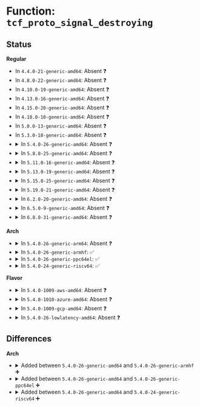 # Function: <code>tcf_proto_signal_destroying</code>

## Status
<b>Regular</b>
<ul>
<li>
In <code>4.4.0-21-generic-amd64</code>: Absent ❓
</li>
<li>
In <code>4.8.0-22-generic-amd64</code>: Absent ❓
</li>
<li>
In <code>4.10.0-19-generic-amd64</code>: Absent ❓
</li>
<li>
In <code>4.13.0-16-generic-amd64</code>: Absent ❓
</li>
<li>
In <code>4.15.0-20-generic-amd64</code>: Absent ❓
</li>
<li>
In <code>4.18.0-10-generic-amd64</code>: Absent ❓
</li>
<li>
In <code>5.0.0-13-generic-amd64</code>: Absent ❓
</li>
<li>
In <code>5.3.0-18-generic-amd64</code>: Absent ❓
</li>
<li>
<details>
<summary>In <code>5.4.0-26-generic-amd64</code>: Absent ❓</summary>

```json
{
  "name": "tcf_proto_signal_destroying",
  "collision_type": "Unique Static",
  "inline_type": "Selective",
  "funcs": [
    {
      "addr": 18446744071588891728,
      "name": "tcf_proto_signal_destroying",
      "external": false,
      "loc": "net/sched/cls_api.c:57",
      "file": "net/sched/cls_api.c",
      "inline": "not declared, inlined",
      "caller_inline": [],
      "caller_func": [
        "net/sched/cls_api.c:tc_del_tfilter",
        "net/sched/cls_api.c:tcf_chain_tp_delete_empty",
        "net/sched/cls_api.c:tcf_chain_flush"
      ]
    }
  ],
  "symbols": [
    {
      "addr": 18446744071588891728,
      "name": "tcf_proto_signal_destroying.isra.0",
      "section": ".text",
      "bind": "STB_LOCAL",
      "size": 197
    }
  ]
}
```
</details>
</li>
<li>
<details>
<summary>In <code>5.8.0-25-generic-amd64</code>: Absent ❓</summary>

```json
{
  "name": "tcf_proto_signal_destroying",
  "collision_type": "Unique Static",
  "inline_type": "Selective",
  "funcs": [
    {
      "addr": 18446744071589774192,
      "name": "tcf_proto_signal_destroying",
      "external": false,
      "loc": "net/sched/cls_api.c:58",
      "file": "net/sched/cls_api.c",
      "inline": "not declared, inlined",
      "caller_inline": [],
      "caller_func": [
        "net/sched/cls_api.c:tc_del_tfilter",
        "net/sched/cls_api.c:tcf_chain_tp_delete_empty",
        "net/sched/cls_api.c:tcf_chain_flush"
      ]
    }
  ],
  "symbols": [
    {
      "addr": 18446744071589774192,
      "name": "tcf_proto_signal_destroying.isra.0",
      "section": ".text",
      "bind": "STB_LOCAL",
      "size": 114
    }
  ]
}
```
</details>
</li>
<li>
<details>
<summary>In <code>5.11.0-16-generic-amd64</code>: Absent ❓</summary>

```json
{
  "name": "tcf_proto_signal_destroying",
  "collision_type": "Unique Static",
  "inline_type": "Selective",
  "funcs": [
    {
      "addr": 18446744071589809424,
      "name": "tcf_proto_signal_destroying",
      "external": false,
      "loc": "net/sched/cls_api.c:58",
      "file": "net/sched/cls_api.c",
      "inline": "not declared, inlined",
      "caller_inline": [],
      "caller_func": [
        "net/sched/cls_api.c:tc_del_tfilter",
        "net/sched/cls_api.c:tcf_chain_tp_delete_empty",
        "net/sched/cls_api.c:tcf_chain_flush"
      ]
    }
  ],
  "symbols": [
    {
      "addr": 18446744071589809424,
      "name": "tcf_proto_signal_destroying.isra.0",
      "section": ".text",
      "bind": "STB_LOCAL",
      "size": 114
    }
  ]
}
```
</details>
</li>
<li>
<details>
<summary>In <code>5.13.0-19-generic-amd64</code>: Absent ❓</summary>

```json
{
  "name": "tcf_proto_signal_destroying",
  "collision_type": "Unique Static",
  "inline_type": "Selective",
  "funcs": [
    {
      "addr": 18446744071589714112,
      "name": "tcf_proto_signal_destroying",
      "external": false,
      "loc": "net/sched/cls_api.c:58",
      "file": "net/sched/cls_api.c",
      "inline": "not declared, inlined",
      "caller_inline": [],
      "caller_func": [
        "net/sched/cls_api.c:tc_del_tfilter",
        "net/sched/cls_api.c:tcf_chain_tp_delete_empty",
        "net/sched/cls_api.c:tcf_chain_flush"
      ]
    }
  ],
  "symbols": [
    {
      "addr": 18446744071589714112,
      "name": "tcf_proto_signal_destroying.isra.0",
      "section": ".text",
      "bind": "STB_LOCAL",
      "size": 114
    }
  ]
}
```
</details>
</li>
<li>
<details>
<summary>In <code>5.15.0-25-generic-amd64</code>: Absent ❓</summary>

```json
{
  "name": "tcf_proto_signal_destroying",
  "collision_type": "Unique Static",
  "inline_type": "Selective",
  "funcs": [
    {
      "addr": 18446744071590471632,
      "name": "tcf_proto_signal_destroying",
      "external": false,
      "loc": "net/sched/cls_api.c:58",
      "file": "net/sched/cls_api.c",
      "inline": "not declared, inlined",
      "caller_inline": [],
      "caller_func": [
        "net/sched/cls_api.c:tc_del_tfilter",
        "net/sched/cls_api.c:tcf_chain_tp_delete_empty",
        "net/sched/cls_api.c:tcf_chain_flush"
      ]
    }
  ],
  "symbols": [
    {
      "addr": 18446744071590471632,
      "name": "tcf_proto_signal_destroying.isra.0",
      "section": ".text",
      "bind": "STB_LOCAL",
      "size": 116
    }
  ]
}
```
</details>
</li>
<li>
<details>
<summary>In <code>5.19.0-21-generic-amd64</code>: Absent ❓</summary>

```json
{
  "name": "tcf_proto_signal_destroying",
  "collision_type": "Unique Static",
  "inline_type": "Selective",
  "funcs": [
    {
      "addr": 18446744071592074960,
      "name": "tcf_proto_signal_destroying",
      "external": false,
      "loc": "net/sched/cls_api.c:75",
      "file": "net/sched/cls_api.c",
      "inline": "not declared, inlined",
      "caller_inline": [],
      "caller_func": [
        "net/sched/cls_api.c:tc_del_tfilter",
        "net/sched/cls_api.c:tcf_chain_tp_delete_empty",
        "net/sched/cls_api.c:tcf_chain_flush"
      ]
    }
  ],
  "symbols": [
    {
      "addr": 18446744071592074960,
      "name": "tcf_proto_signal_destroying.isra.0",
      "section": ".text",
      "bind": "STB_LOCAL",
      "size": 130
    }
  ]
}
```
</details>
</li>
<li>
<details>
<summary>In <code>6.2.0-20-generic-amd64</code>: Absent ❓</summary>

```json
{
  "name": "tcf_proto_signal_destroying",
  "collision_type": "Unique Static",
  "inline_type": "Selective",
  "funcs": [
    {
      "addr": 18446744071593895376,
      "name": "tcf_proto_signal_destroying",
      "external": false,
      "loc": "net/sched/cls_api.c:76",
      "file": "net/sched/cls_api.c",
      "inline": "not declared, inlined",
      "caller_inline": [],
      "caller_func": [
        "net/sched/cls_api.c:tc_del_tfilter",
        "net/sched/cls_api.c:tcf_chain_tp_delete_empty",
        "net/sched/cls_api.c:tcf_chain_flush"
      ]
    }
  ],
  "symbols": [
    {
      "addr": 18446744071593895376,
      "name": "tcf_proto_signal_destroying.isra.0",
      "section": ".text",
      "bind": "STB_LOCAL",
      "size": 130
    }
  ]
}
```
</details>
</li>
<li>
<details>
<summary>In <code>6.5.0-9-generic-amd64</code>: Absent ❓</summary>

```json
{
  "name": "tcf_proto_signal_destroying",
  "collision_type": "Unique Static",
  "inline_type": "Selective",
  "funcs": [
    {
      "addr": 18446744071594270336,
      "name": "tcf_proto_signal_destroying",
      "external": false,
      "loc": "net/sched/cls_api.c:178",
      "file": "net/sched/cls_api.c",
      "inline": "not declared, inlined",
      "caller_inline": [],
      "caller_func": [
        "net/sched/cls_api.c:tc_del_tfilter",
        "net/sched/cls_api.c:tcf_chain_tp_delete_empty",
        "net/sched/cls_api.c:tcf_chain_flush"
      ]
    }
  ],
  "symbols": [
    {
      "addr": 18446744071594270336,
      "name": "tcf_proto_signal_destroying.isra.0",
      "section": ".text",
      "bind": "STB_LOCAL",
      "size": 130
    }
  ]
}
```
</details>
</li>
<li>
<details>
<summary>In <code>6.8.0-31-generic-amd64</code>: Absent ❓</summary>

```json
{
  "name": "tcf_proto_signal_destroying",
  "collision_type": "Unique Static",
  "inline_type": "Selective",
  "funcs": [
    {
      "addr": 18446744071595068304,
      "name": "tcf_proto_signal_destroying",
      "external": false,
      "loc": "net/sched/cls_api.c:178",
      "file": "net/sched/cls_api.c",
      "inline": "not declared, inlined",
      "caller_inline": [],
      "caller_func": [
        "net/sched/cls_api.c:tc_del_tfilter",
        "net/sched/cls_api.c:tcf_chain_tp_delete_empty",
        "net/sched/cls_api.c:tcf_chain_flush"
      ]
    }
  ],
  "symbols": [
    {
      "addr": 18446744071595068304,
      "name": "tcf_proto_signal_destroying.isra.0",
      "section": ".text",
      "bind": "STB_LOCAL",
      "size": 130
    }
  ]
}
```
</details>
</li>
</ul>
<b>Arch</b>
<ul>
<li>
<details>
<summary>In <code>5.4.0-26-generic-arm64</code>: Absent ❓</summary>

```json
{
  "name": "tcf_proto_signal_destroying",
  "collision_type": "Unique Static",
  "inline_type": "Selective",
  "funcs": [
    {
      "addr": 18446603336502481760,
      "name": "tcf_proto_signal_destroying",
      "external": false,
      "loc": "net/sched/cls_api.c:57",
      "file": "net/sched/cls_api.c",
      "inline": "not declared, inlined",
      "caller_inline": [],
      "caller_func": [
        "net/sched/cls_api.c:tc_del_tfilter",
        "net/sched/cls_api.c:tcf_chain_tp_delete_empty",
        "net/sched/cls_api.c:tcf_chain_tp_delete_empty",
        "net/sched/cls_api.c:tcf_chain_flush"
      ]
    }
  ],
  "symbols": [
    {
      "addr": 18446603336502481760,
      "name": "tcf_proto_signal_destroying.isra.0",
      "section": ".text",
      "bind": "STB_LOCAL",
      "size": 240
    }
  ]
}
```
</details>
</li>
<li>
<details>
<summary>In <code>5.4.0-26-generic-armhf</code>: ✅</summary>

```c
void tcf_proto_signal_destroying(struct tcf_chain * chain, struct tcf_proto * tp)
```

```json
{
  "name": "tcf_proto_signal_destroying",
  "collision_type": "Unique Static",
  "inline_type": "No",
  "funcs": [
    {
      "addr": 3235198472,
      "name": "tcf_proto_signal_destroying",
      "external": false,
      "loc": "net/sched/cls_api.c:57",
      "file": "net/sched/cls_api.c",
      "inline": "seen, unknown",
      "caller_inline": [],
      "caller_func": [
        "net/sched/cls_api.c:tc_del_tfilter",
        "net/sched/cls_api.c:tcf_chain_tp_delete_empty",
        "net/sched/cls_api.c:tcf_chain_flush"
      ]
    }
  ],
  "symbols": [
    {
      "addr": 3235198472,
      "name": "tcf_proto_signal_destroying",
      "section": ".text",
      "bind": "STB_LOCAL",
      "size": 200
    }
  ]
}
```
</details>
</li>
<li>
<details>
<summary>In <code>5.4.0-26-generic-ppc64el</code>: ✅</summary>

```c
void tcf_proto_signal_destroying(struct tcf_chain * chain, struct tcf_proto * tp)
```

```json
{
  "name": "tcf_proto_signal_destroying",
  "collision_type": "Unique Static",
  "inline_type": "No",
  "funcs": [
    {
      "addr": 13835058055296042480,
      "name": "tcf_proto_signal_destroying",
      "external": false,
      "loc": "net/sched/cls_api.c:57",
      "file": "net/sched/cls_api.c",
      "inline": "seen, unknown",
      "caller_inline": [],
      "caller_func": [
        "net/sched/cls_api.c:tc_del_tfilter",
        "net/sched/cls_api.c:tcf_chain_tp_delete_empty",
        "net/sched/cls_api.c:tcf_chain_tp_delete_empty",
        "net/sched/cls_api.c:tcf_chain_flush"
      ]
    }
  ],
  "symbols": [
    {
      "addr": 13835058055296042480,
      "name": "tcf_proto_signal_destroying",
      "section": ".text",
      "bind": "STB_LOCAL",
      "size": 296
    }
  ]
}
```
</details>
</li>
<li>
<details>
<summary>In <code>5.4.0-24-generic-riscv64</code>: ✅</summary>

```c
void tcf_proto_signal_destroying(struct tcf_chain * chain, struct tcf_proto * tp)
```

```json
{
  "name": "tcf_proto_signal_destroying",
  "collision_type": "Unique Static",
  "inline_type": "No",
  "funcs": [
    {
      "addr": 18446743936278661608,
      "name": "tcf_proto_signal_destroying",
      "external": false,
      "loc": "net/sched/cls_api.c:57",
      "file": "net/sched/cls_api.c",
      "inline": "seen, unknown",
      "caller_inline": [],
      "caller_func": [
        "net/sched/cls_api.c:tc_del_tfilter",
        "net/sched/cls_api.c:tcf_chain_tp_delete_empty",
        "net/sched/cls_api.c:tcf_chain_tp_delete_empty",
        "net/sched/cls_api.c:tcf_chain_flush"
      ]
    }
  ],
  "symbols": [
    {
      "addr": 18446743936278661608,
      "name": "tcf_proto_signal_destroying",
      "section": ".text",
      "bind": "STB_LOCAL",
      "size": 262
    }
  ]
}
```
</details>
</li>
</ul>
<b>Flavor</b>
<ul>
<li>
<details>
<summary>In <code>5.4.0-1009-aws-amd64</code>: Absent ❓</summary>

```json
{
  "name": "tcf_proto_signal_destroying",
  "collision_type": "Unique Static",
  "inline_type": "Selective",
  "funcs": [
    {
      "addr": 18446744071588498112,
      "name": "tcf_proto_signal_destroying",
      "external": false,
      "loc": "net/sched/cls_api.c:57",
      "file": "net/sched/cls_api.c",
      "inline": "not declared, inlined",
      "caller_inline": [],
      "caller_func": [
        "net/sched/cls_api.c:tc_del_tfilter",
        "net/sched/cls_api.c:tcf_chain_tp_delete_empty",
        "net/sched/cls_api.c:tcf_chain_flush"
      ]
    }
  ],
  "symbols": [
    {
      "addr": 18446744071588498112,
      "name": "tcf_proto_signal_destroying.isra.0",
      "section": ".text",
      "bind": "STB_LOCAL",
      "size": 197
    }
  ]
}
```
</details>
</li>
<li>
<details>
<summary>In <code>5.4.0-1010-azure-amd64</code>: Absent ❓</summary>

```json
{
  "name": "tcf_proto_signal_destroying",
  "collision_type": "Unique Static",
  "inline_type": "Selective",
  "funcs": [
    {
      "addr": 18446744071588210112,
      "name": "tcf_proto_signal_destroying",
      "external": false,
      "loc": "net/sched/cls_api.c:57",
      "file": "net/sched/cls_api.c",
      "inline": "not declared, inlined",
      "caller_inline": [],
      "caller_func": [
        "net/sched/cls_api.c:tc_del_tfilter",
        "net/sched/cls_api.c:tcf_chain_tp_delete_empty",
        "net/sched/cls_api.c:tcf_chain_flush"
      ]
    }
  ],
  "symbols": [
    {
      "addr": 18446744071588210112,
      "name": "tcf_proto_signal_destroying.isra.0",
      "section": ".text",
      "bind": "STB_LOCAL",
      "size": 197
    }
  ]
}
```
</details>
</li>
<li>
<details>
<summary>In <code>5.4.0-1009-gcp-amd64</code>: Absent ❓</summary>

```json
{
  "name": "tcf_proto_signal_destroying",
  "collision_type": "Unique Static",
  "inline_type": "Selective",
  "funcs": [
    {
      "addr": 18446744071588830288,
      "name": "tcf_proto_signal_destroying",
      "external": false,
      "loc": "net/sched/cls_api.c:57",
      "file": "net/sched/cls_api.c",
      "inline": "not declared, inlined",
      "caller_inline": [],
      "caller_func": [
        "net/sched/cls_api.c:tc_del_tfilter",
        "net/sched/cls_api.c:tcf_chain_tp_delete_empty",
        "net/sched/cls_api.c:tcf_chain_flush"
      ]
    }
  ],
  "symbols": [
    {
      "addr": 18446744071588830288,
      "name": "tcf_proto_signal_destroying.isra.0",
      "section": ".text",
      "bind": "STB_LOCAL",
      "size": 197
    }
  ]
}
```
</details>
</li>
<li>
<details>
<summary>In <code>5.4.0-26-lowlatency-amd64</code>: Absent ❓</summary>

```json
{
  "name": "tcf_proto_signal_destroying",
  "collision_type": "Unique Static",
  "inline_type": "Selective",
  "funcs": [
    {
      "addr": 18446744071588973648,
      "name": "tcf_proto_signal_destroying",
      "external": false,
      "loc": "net/sched/cls_api.c:57",
      "file": "net/sched/cls_api.c",
      "inline": "not declared, inlined",
      "caller_inline": [],
      "caller_func": [
        "net/sched/cls_api.c:tc_del_tfilter",
        "net/sched/cls_api.c:tcf_chain_tp_delete_empty",
        "net/sched/cls_api.c:tcf_chain_flush"
      ]
    }
  ],
  "symbols": [
    {
      "addr": 18446744071588973648,
      "name": "tcf_proto_signal_destroying.isra.0",
      "section": ".text",
      "bind": "STB_LOCAL",
      "size": 197
    }
  ]
}
```
</details>
</li>
</ul>

## Differences
<b>Arch</b>
<ul>
<li>
<details>
<summary>Added between <code>5.4.0-26-generic-amd64</code> and <code>5.4.0-26-generic-armhf</code> ➕</summary>

```c
void tcf_proto_signal_destroying(struct tcf_chain * chain, struct tcf_proto * tp)
```
</details>
</li>
<li>
<details>
<summary>Added between <code>5.4.0-26-generic-amd64</code> and <code>5.4.0-26-generic-ppc64el</code> ➕</summary>

```c
void tcf_proto_signal_destroying(struct tcf_chain * chain, struct tcf_proto * tp)
```
</details>
</li>
<li>
<details>
<summary>Added between <code>5.4.0-26-generic-amd64</code> and <code>5.4.0-24-generic-riscv64</code> ➕</summary>

```c
void tcf_proto_signal_destroying(struct tcf_chain * chain, struct tcf_proto * tp)
```
</details>
</li>
</ul>
